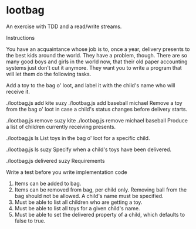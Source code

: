 # lootbag

An exercise with TDD and a read/write streams.


Instructions

You have an acquaintance whose job is to, once a year, delivery presents to the best kids around the world. They have a problem, though. There are so many good boys and girls in the world now, that their old paper accounting systems just don't cut it anymore. They want you to write a program that will let them do the following tasks.

Add a toy to the bag o' loot, and label it with the child's name who will receive it.

./lootbag.js add kite suzy
./lootbag.js add baseball michael
Remove a toy from the bag o' loot in case a child's status changes before delivery starts.

./lootbag.js remove suzy kite
./lootbag.js remove michael baseball
Produce a list of children currently receiving presents.

./lootbag.js ls
List toys in the bag o' loot for a specific child.

./lootbag.js ls suzy
Specify when a child's toys have been delivered.

./lootbag.js delivered suzy
Requirements

Write a test before you write implementation code

1. Items can be added to bag.
2. Items can be removed from bag, per child only. Removing ball from the bag should not be allowed. A child's name must be specified.
3. Must be able to list all children who are getting a toy.
4. Must be able to list all toys for a given child's name.
5. Must be able to set the delivered property of a child, which defaults to false to true.
